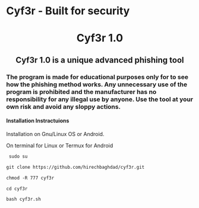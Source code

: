 # Cyf3r - Built for security

 <h1 align="center"> Cyf3r 1.0 </h1>
 
 <h2 align="center"> Cyf3r 1.0 is a unique advanced phishing tool </h2>
 


<h3>

The program is made for educational purposes only for to see how the phishing method works.
Any unnecessary use of the program is prohibited and the manufacturer has no responsibility for any illegal use by anyone.
Use the tool at your own risk and avoid any sloppy actions.

 </h3>


<h4> Installation Instractuions </h4>

<p>

Installation on Gnu/Linux OS or Android. </br>

On terminal for Linux or Termux for Android </br>

```diff
 sudo su 
```

```diff
git clone https://github.com/hirechbaghdad/cyf3r.git
```
```diff
chmod -R 777 cyf3r 
```

```diff
cd cyf3r
```

```diff
bash cyf3r.sh
```

</br> </br>

</p>